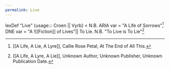 ```yaml
---
permalink: Live
---
```

lexDef "Live" {usage::: Croen || Vyrb} < N.B. ARIA var = "A Life of Sorrows"[^LiveCroen] DNE var = "A ![[Fiction]] of Lives"|| To Lie. N.B. "To Live is To Lie"[^LiveVyrb]




[^LiveCroen]: [[A Life, A Lie, A Lyre]], Callie Rose Petal, At The End of All This.
[^LiveVyrb]: [[A Life, A Lyre, A Lie]], Unknown Author, Unknown Publisher, Unknown Publication Date.


